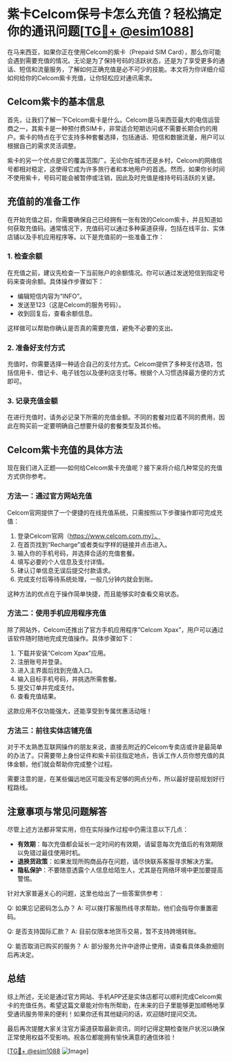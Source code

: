 # 紫卡Celcom保号卡怎么充值？轻松搞定你的通讯问题[[TG💪+ @esim1088](https://t.me/s/esim1088)]

在马来西亚，如果你正在使用Celcom的紫卡（Prepaid SIM Card），那么你可能会遇到需要充值的情况。无论是为了保持号码的活跃状态，还是为了享受更多的通话、短信和流量服务，了解如何正确充值是必不可少的技能。本文将为你详细介绍如何给你的Celcom紫卡充值，让你轻松应对通讯需求。

## Celcom紫卡的基本信息

首先，让我们了解一下Celcom紫卡是什么。Celcom是马来西亚最大的电信运营商之一，其紫卡是一种预付费SIM卡，非常适合短期访问或不需要长期合约的用户。紫卡的特点在于它支持多种套餐选择，包括通话、短信和数据流量，用户可以根据自己的需求灵活调整。

紫卡的另一个优点是它的覆盖范围广。无论你在城市还是乡村，Celcom的网络信号都相对稳定，这使得它成为许多旅行者和本地用户的首选。然而，如果你长时间不使用紫卡，号码可能会被暂停或注销，因此及时充值是维持号码活跃的关键。

## 充值前的准备工作

在开始充值之前，你需要确保自己已经拥有一张有效的Celcom紫卡，并且知道如何获取充值码。通常情况下，充值码可以通过多种渠道获得，包括在线平台、实体店铺以及手机应用程序等。以下是充值前的一些准备工作：

### 1. 检查余额

在充值之前，建议先检查一下当前账户的余额情况。你可以通过发送短信到指定号码来查询余额。具体操作步骤如下：

- 编辑短信内容为“INFO”。
- 发送至123（这是Celcom的服务号码）。
- 收到回复后，查看余额信息。

这样做可以帮助你确认是否真的需要充值，避免不必要的支出。

### 2. 准备好支付方式

充值时，你需要选择一种适合自己的支付方式。Celcom提供了多种支付选项，包括信用卡、借记卡、电子钱包以及便利店支付等。根据个人习惯选择最方便的方式即可。

### 3. 记录充值金额

在进行充值时，请务必记录下所需的充值金额。不同的套餐对应着不同的费用，因此在购买前一定要明确自己想要升级的套餐类型及其价格。

## Celcom紫卡充值的具体方法

现在我们进入正题——如何给Celcom紫卡充值呢？接下来将介绍几种常见的充值方式供你参考。

### 方法一：通过官方网站充值

Celcom官网提供了一个便捷的在线充值系统，只需按照以下步骤操作即可完成充值：

1. 登录Celcom官网（https://www.celcom.com.my）。
2. 在首页找到“Recharge”或者类似字样的链接并点击进入。
3. 输入你的手机号码，并选择合适的充值套餐。
4. 填写必要的个人信息及支付详情。
5. 硉认订单信息无误后提交付款请求。
6. 完成支付后等待系统处理，一般几分钟内就会到账。

这种方法的优点在于操作简单快捷，而且能够实时查看交易状态。

### 方法二：使用手机应用程序充值

除了网站外，Celcom还推出了官方手机应用程序“Celcom Xpax”，用户可以通过该软件随时随地完成充值操作。具体步骤如下：

1. 下载并安装“Celcom Xpax”应用。
2. 注册账号并登录。
3. 进入主界面后找到充值入口。
4. 输入目标手机号码，并挑选所需套餐。
5. 提交订单并完成支付。
6. 查看充值结果。

这款应用不仅功能强大，还能享受到专属优惠活动哦！

### 方法三：前往实体店铺充值

对于不太熟悉互联网操作的朋友来说，直接去附近的Celcom专卖店或许是最简单的办法了。只需要带上身份证件和紫卡前往指定地点，告诉工作人员你想充值的具体金额，他们就会帮助你完成整个过程。

需要注意的是，在某些偏远地区可能没有足够的网点分布，所以最好提前规划好行程路线。

## 注意事项与常见问题解答

尽管上述方法都非常实用，但在实际操作过程中仍需注意以下几点：

- **有效期**：每次充值都会延长一定时间的有效期，请留意每次充值后的有效期限以免错过最佳使用时机。
- **退换货政策**：如果发现所购商品存在问题，请尽快联系客服寻求解决方案。
- **隐私保护**：不要随意透露个人信息给陌生人，尤其是在网络环境中更加要提高警惕。

针对大家普遍关心的问题，这里也给出了一些答案供参考：

Q: 如果忘记密码怎么办？
A: 可以拨打客服热线寻求帮助，他们会指导你重置密码。

Q: 是否支持国际汇款？
A: 目前仅限本地货币交易，暂不支持跨境转账。

Q: 能否取消已购买的服务？
A: 部分服务允许中途停止使用，请查看具体条款细则后再决定。

## 总结

综上所述，无论是通过官方网站、手机APP还是实体店都可以顺利完成Celcom紫卡的充值任务。希望这篇文章能对你有所帮助，在未来的日子里能够更加顺畅地享受通讯服务带来的便利！如果你还有其他疑问的话，欢迎随时提问交流。

最后再次提醒大家关注官方渠道获取最新资讯，同时记得定期检查账户状况以确保正常使用权益不受影响。祝各位都能拥有愉快满意的通信体验！

[[TG💪+ @esim1088](https://t.me/s/esim1088) ![Image](https://i.postimg.cc/4NQfJmqS/Snipaste-2025-05-13-00-14-12.png)]